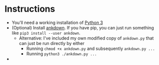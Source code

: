 # Instructions

- You'll need a working installation of [Python 3](https://realpython.com/installing-python/)
- (Optional) Install [ankdown](https://github.com/benwr/ankdown). If you have pip, you can just run something like `pip3 install --user ankdown`.
  - Alternative: I've included my own modified copy of `ankdown.py` that can just be run directly by either
    - Running `chmod +x ankdown.py` and subsequently `ankdown.py ...`
    - Running `python3 ./ankdown.py ...`
- 
